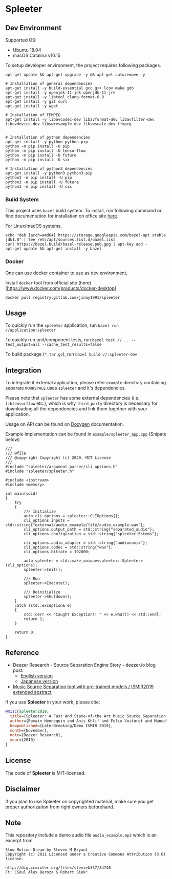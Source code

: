 # Spleeter

## Dev Environment

Supported OS:

* Ubuntu 18.04
* macOS Catalina v10.15

To setup developer environment, the project requires following packages.

```
apt-get update && apt-get upgrade -y && apt-get autoremove -y

# Installation of general dependencies
apt-get install -y build-essential gcc g++ lcov make gdb
apt-get install -y openjdk-11-jdk openjdk-11-jre
apt-get install -y libtool clang-format-6.0
apt-get install -y git curl
apt-get install -y wget

# Installation of FFMPEG
apt-get install -y libavcodec-dev libavformat-dev libavfilter-dev libavdevice-dev libswresample-dev libswscale-dev ffmpeg


# Installation of python dependencies
apt-get install -y python python-pip
python -m pip install -U pip
python -m pip install -U tensorflow
python -m pip install -U future
python -m pip install -U six

# Installation of python3 dependencies
apt-get install -y python3 python3-pip
python3 -m pip install -U pip
python3 -m pip install -U future
python3 -m pip install -U six
```

### Build System

This project uses `bazel` build system. To install, run following command or find documentation for installation on office site [here](https://docs.bazel.build/versions/master/install-ubuntu.html#installing-bazel).

For Linux/macOS systems,

```
echo "deb [arch=amd64] https://storage.googleapis.com/bazel-apt stable jdk1.8" | tee /etc/apt/sources.list.d/bazel.list
curl https://bazel.build/bazel-release.pub.gpg | apt-key add -
apt-get update && apt-get install -y bazel
```

### Docker

One can use docker container to use as dev environment,

Install `docker` tool from official site (here)[https://www.docker.com/products/docker-desktop]

```
docker pull registry.gitlab.com/jinay1991/spleeter
```

## Usage

To quickly run the `spleeter` application, run `bazel run //application:spleeter`

To quickly run unit/component tests, run `bazel test //... --test_output=all --cache_test_results=false`

To build package (`*.tar.gz`), run `bazel build //:spleeter-dev`

## Integration

To integrate it external application, please refer `example` directory containing separate `WORKSPACE` uses `spleeter` and it's dependencies.

Please note that `spleeter` has some external dependencies (i.e. `libtensorflow` etc.), which is why `third_party` directory is necessary for downloading all the dependencies and link them together with your application.

Usage on API can be found on [Doxygen]() documentation.

Example implementation can be found in `example/spleeter_app.cpp` (Snipate below)

```
///
/// @file
/// @copyright Copyright (c) 2020, MIT License
///
#include "spleeter/argument_parser/cli_options.h"
#include "spleeter/spleeter.h"

#include <iostream>
#include <memory>

int main(void)
{
    try
    {
        /// Initialize
        auto cli_options = spleeter::CLIOptions{};
        cli_options.inputs = std::string{"external/audio_example/file/audio_example.wav"};
        cli_options.output_path = std::string{"separated_audio"};
        cli_options.configuration = std::string{"spleeter:5stems"};

        cli_options.audio_adapter = std::string{"audionamix"};
        cli_options.codec = std::string{"wav"};
        cli_options.bitrate = 192000;

        auto spleeter = std::make_unique<spleeter::Spleeter>(cli_options);
        spleeter->Init();

        /// Run
        spleeter->Execute();

        /// Deinitialize
        spleeter->Shutdown();
    }
    catch (std::exception& e)
    {
        std::cerr << "Caught Exception!! " << e.what() << std::endl;
        return 1;
    }

    return 0;
}
```

## Reference

- Deezer Research - Source Separation Engine Story - deezer.io blog post:
    * [English version](https://deezer.io/releasing-spleeter-deezer-r-d-source-separation-engine-2b88985e797e)
    * [Japanese version](http://dzr.fm/splitterjp)
- [Music Source Separation tool with pre-trained models / ISMIR2019 extended abstract](http://archives.ismir.net/ismir2019/latebreaking/000036.pdf)

If you use **Spleeter** in your work, please cite:

```BibTeX
@misc{spleeter2019,
  title={Spleeter: A Fast And State-of-the Art Music Source Separation Tool With Pre-trained Models},
  author={Romain Hennequin and Anis Khlif and Felix Voituret and Manuel Moussallam},
  howpublished={Late-Breaking/Demo ISMIR 2019},
  month={November},
  note={Deezer Research},
  year={2019}
}
```

## License
The code of **Spleeter** is MIT-licensed.

## Disclaimer
If you plan to use Spleeter on copyrighted material, make sure you get proper authorization from right owners beforehand.

## Note

This repository include a demo audio file `audio_example.mp3` which is an excerpt from

```
Slow Motion Dream by Steven M Bryant
Copyright (c) 2011 Licensed under a Creative Commons Attribution (3.0) license.

http://dig.ccmixter.org/files/stevieb357/34740
Ft: CSoul Alex Beroza & Robert Siek"
```
